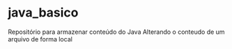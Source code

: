 # java_basico
Repositório para armazenar conteúdo do Java 
Alterando o conteudo de um arquivo de forma local 
